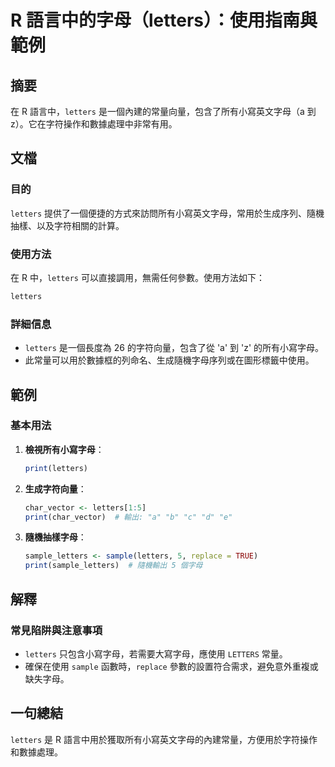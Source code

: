 <!--
Meta Description: # R 語言中的字母（letters）：使用指南與範例 ## 摘要 在 R 語言中，`letters` 是一個內建的常量向量，包含了所有小寫英文字母（a 到 z）。它在字符操作和數據處理中非常有用。 ## 文檔 ### 目的 `letters` 提供了一個便捷的方式來訪問所有小寫英文字母，常用於生成...
Meta Keywords: letters, print, char_vector, sample_letters, sample
-->

# R 語言中的字母（letters）：使用指南與範例

## 摘要
在 R 語言中，`letters` 是一個內建的常量向量，包含了所有小寫英文字母（a 到 z）。它在字符操作和數據處理中非常有用。

## 文檔
### 目的
`letters` 提供了一個便捷的方式來訪問所有小寫英文字母，常用於生成序列、隨機抽樣、以及字符相關的計算。

### 使用方法
在 R 中，`letters` 可以直接調用，無需任何參數。使用方法如下：

```R
letters
```

### 詳細信息
- `letters` 是一個長度為 26 的字符向量，包含了從 'a' 到 'z' 的所有小寫字母。
- 此常量可以用於數據框的列命名、生成隨機字母序列或在圖形標籤中使用。

## 範例
### 基本用法
1. **檢視所有小寫字母**：
   ```R
   print(letters)
   ```

2. **生成字符向量**：
   ```R
   char_vector <- letters[1:5]
   print(char_vector)  # 輸出: "a" "b" "c" "d" "e"
   ```

3. **隨機抽樣字母**：
   ```R
   sample_letters <- sample(letters, 5, replace = TRUE)
   print(sample_letters)  # 隨機輸出 5 個字母
   ```

## 解釋
### 常見陷阱與注意事項
- `letters` 只包含小寫字母，若需要大寫字母，應使用 `LETTERS` 常量。
- 確保在使用 `sample` 函數時，`replace` 參數的設置符合需求，避免意外重複或缺失字母。

## 一句總結
`letters` 是 R 語言中用於獲取所有小寫英文字母的內建常量，方便用於字符操作和數據處理。